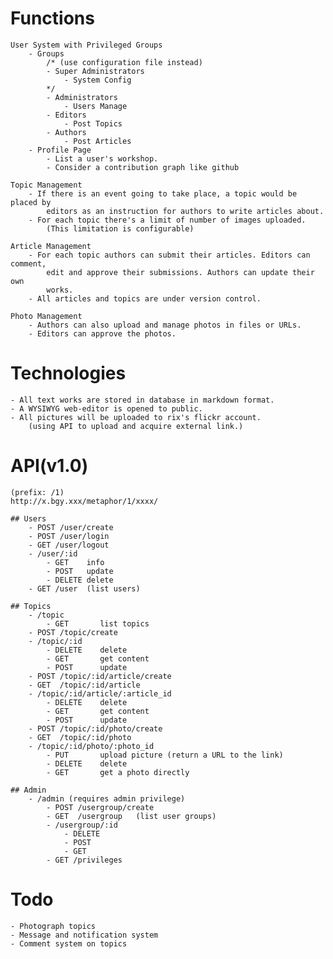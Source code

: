 # Functions
	User System with Privileged Groups
		- Groups
			/* (use configuration file instead)
			- Super Administrators
				- System Config
			*/
			- Administrators
				- Users Manage
			- Editors
				- Post Topics
			- Authors
				- Post Articles
		- Profile Page
			- List a user's workshop.
			- Consider a contribution graph like github

	Topic Management
		- If there is an event going to take place, a topic would be placed by 
			editors as an instruction for authors to write articles about.
		- For each topic there's a limit of number of images uploaded.
			(This limitation is configurable)

	Article Management
		- For each topic authors can submit their articles. Editors can comment,
			edit and approve their submissions. Authors can update their own
			works.
		- All articles and topics are under version control.

	Photo Management
		- Authors can also upload and manage photos in files or URLs.
		- Editors can approve the photos.

# Technologies
	- All text works are stored in database in markdown format.
	- A WYSIWYG web-editor is opened to public.
	- All pictures will be uploaded to rix's flickr account.
		(using API to upload and acquire external link.)

# API(v1.0)
	(prefix: /1)
	http://x.bgy.xxx/metaphor/1/xxxx/

	## Users
		- POST /user/create
		- POST /user/login
		- GET /user/logout
		- /user/:id
			- GET    info
			- POST   update
			- DELETE delete
		- GET /user  (list users)

	## Topics
		- /topic
			- GET		list topics
		- POST /topic/create
		- /topic/:id
			- DELETE 	delete
			- GET		get content
			- POST		update
		- POST /topic/:id/article/create
		- GET  /topic/:id/article
		- /topic/:id/article/:article_id
			- DELETE	delete
			- GET		get content
			- POST		update
		- POST /topic/:id/photo/create
		- GET  /topic/:id/photo
		- /topic/:id/photo/:photo_id
			- PUT		upload picture (return a URL to the link)
			- DELETE	delete
			- GET		get a photo directly

	## Admin
		- /admin (requires admin privilege)
			- POST /usergroup/create
			- GET  /usergroup   (list user groups)
			- /usergroup/:id
				- DELETE
				- POST
				- GET
			- GET /privileges


# Todo
	- Photograph topics
	- Message and notification system
	- Comment system on topics